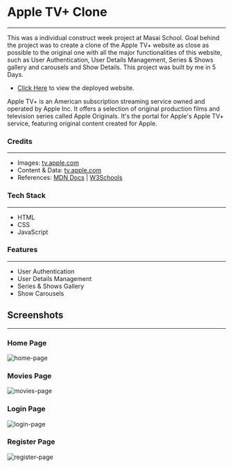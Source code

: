 # Apple TV+ Clone 
---
<p>
This was a individual construct week project at Masai School.
Goal behind the project was to create a clone of the Apple TV+ website as close as possible to the original one with all the major functionalities of this website, such as User Authentication, User Details Management, Series & Shows gallery and carousels and Show Details.
This project was built by me in 5 Days. 
</p>

* [Click Here](https://static-apple-tv-clone.netlify.app/ "Apple TV+ Project") to view the deployed website.

<p>
Apple TV+ is an American subscription streaming service owned and operated by Apple Inc. 
It offers a selection of original production films and television series called Apple Originals.
It's the portal for Apple's Apple TV+ service, featuring original content created for Apple.
</p>

### Credits
___
* Images: [tv.apple.com](https://tv.apple.com/)
* Content & Data: [tv.apple.com](https://tv.apple.com/)
* References: [MDN Docs](https://developer.mozilla.org/en-US/ ) | [W3Schools](https://www.w3schools.com/) 

### Tech Stack
___

* HTML
* CSS
* JavaScript

### Features
___
* User Authentication
* User Details Management 
* Series & Shows Gallery 
* Show Carousels

## Screenshots
___
### Home Page

![home-page](https://github.com/varun2696/pleasant-lettuce-5002/assets/110106484/be6ce301-b1b5-41f2-985e-9e936f29f1cf)

### Movies Page

![movies-page](https://github.com/varun2696/pleasant-lettuce-5002/assets/110106484/57b786eb-b78a-42a3-8e99-e74bba8d3ca8)

### Login Page

![login-page](https://github.com/varun2696/pleasant-lettuce-5002/assets/110106484/62404997-1ea5-4499-98d5-4a711b324222)

### Register Page

![register-page](https://github.com/varun2696/pleasant-lettuce-5002/assets/110106484/039955c6-6eb1-4567-893f-ac75f94109f4)

